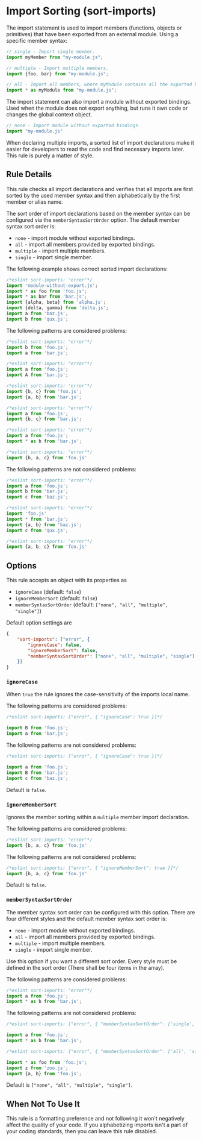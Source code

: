 # Import Sorting (sort-imports)

The import statement is used to import members (functions, objects or primitives) that have been exported from an external module. Using a specific member syntax:

```js
// single - Import single member.
import myMember from "my-module.js";

// multiple - Import multiple members.
import {foo, bar} from "my-module.js";

// all - Import all members, where myModule contains all the exported bindings.
import * as myModule from "my-module.js";
```

The import statement can also import a module without exported bindings. Used when the module does not export anything, but runs it own code or changes the global context object.

```js
// none - Import module without exported bindings.
import "my-module.js"
```

When declaring multiple imports, a sorted list of import declarations make it easier for developers to read the code and find necessary imports later. This rule is purely a matter of style.


## Rule Details

This rule checks all import declarations and verifies that all imports are first sorted by the used member syntax and then alphabetically by the first member or alias name.

The sort order of import declarations based on the member syntax can be configured via the `memberSyntaxSortOrder` option.
The default member syntax sort order is:

- `none` - import module without exported bindings.
- `all` - import all members provided by exported bindings.
- `multiple` - import multiple members.
- `single` - import single member.

The following example shows correct sorted import declarations:

```js
/*eslint sort-imports: "error"*/
import 'module-without-export.js';
import * as foo from 'foo.js';
import * as bar from 'bar.js';
import {alpha, beta} from 'alpha.js';
import {delta, gamma} from 'delta.js';
import a from 'baz.js';
import b from 'qux.js';
```

The following patterns are considered problems:

```js
/*eslint sort-imports: "error"*/
import b from 'foo.js';
import a from 'bar.js';

/*eslint sort-imports: "error"*/
import a from 'foo.js';
import A from 'bar.js';

/*eslint sort-imports: "error"*/
import {b, c} from 'foo.js';
import {a, b} from 'bar.js';

/*eslint sort-imports: "error"*/
import a from 'foo.js';
import {b, c} from 'bar.js';

/*eslint sort-imports: "error"*/
import a from 'foo.js';
import * as b from 'bar.js';

/*eslint sort-imports: "error"*/
import {b, a, c} from 'foo.js'
```

The following patterns are not considered problems:

```js
/*eslint sort-imports: "error"*/
import a from 'foo.js';
import b from 'bar.js';
import c from 'baz.js';

/*eslint sort-imports: "error"*/
import 'foo.js'
import * from 'bar.js';
import {a, b} from 'baz.js';
import c from 'qux.js';

/*eslint sort-imports: "error"*/
import {a, b, c} from 'foo.js'
```


## Options

This rule accepts an object with its properties as

- `ignoreCase` (default: `false`)
- `ignoreMemberSort` (default: `false`)
- `memberSyntaxSortOrder` (default: `["none", "all", "multiple", "single"]`)

Default option settings are

```json
{
    "sort-imports": ["error", {
        "ignoreCase": false,
        "ignoreMemberSort": false,
        "memberSyntaxSortOrder": ["none", "all", "multiple", "single"]
    }]
}
```

### `ignoreCase`

When `true` the rule ignores the case-sensitivity of the imports local name.

The following patterns are considered problems:

```js
/*eslint sort-imports: ["error", { "ignoreCase": true }]*/

import B from 'foo.js';
import a from 'bar.js';
```

The following patterns are not considered problems:

```js
/*eslint sort-imports: ["error", { "ignoreCase": true }]*/

import a from 'foo.js';
import B from 'bar.js';
import c from 'baz.js';
```

Default is `false`.

### `ignoreMemberSort`

Ignores the member sorting within a `multiple` member import declaration.

The following patterns are considered problems:

```js
/*eslint sort-imports: "error"*/
import {b, a, c} from 'foo.js'
```

The following patterns are not considered problems:

```js
/*eslint sort-imports: ["error", { "ignoreMemberSort": true }]*/
import {b, a, c} from 'foo.js'
```

Default is `false`.

### `memberSyntaxSortOrder`

The member syntax sort order can be configured with this option. There are four different styles and the default member syntax sort order is:

- `none` - import module without exported bindings.
- `all` - import all members provided by exported bindings.
- `multiple` - import multiple members.
- `single` - import single member.

Use this option if you want a different sort order. Every style must be defined in the sort order (There shall be four items in the array).

The following patterns are considered problems:

```js
/*eslint sort-imports: "error"*/
import a from 'foo.js';
import * as b from 'bar.js';
```

The following patterns are not considered problems:

```js
/*eslint sort-imports: ["error", { "memberSyntaxSortOrder": ['single', 'all', 'multiple', 'none'] }]*/

import a from 'foo.js';
import * as b from 'bar.js';

/*eslint sort-imports: ["error", { "memberSyntaxSortOrder": ['all', 'single', 'multiple', 'none'] }]*/

import * as foo from 'foo.js';
import z from 'zoo.js';
import {a, b} from 'foo.js';

```

Default is `["none", "all", "multiple", "single"]`.

## When Not To Use It

This rule is a formatting preference and not following it won't negatively affect the quality of your code. If you alphabetizing imports isn't a part of your coding standards, then you can leave this rule disabled.
